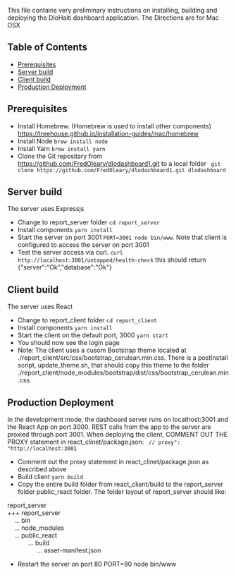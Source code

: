 This file contains very preliminary instructions on installing, building and deploying the DloHaiti dashboard application. The Directions are for Mac OSX


## Table of Contents
- [Prerequisites](#prerequisites)
- [Server build](#server-build)
- [Client build](#client-build)
- [Production Deployment](#production-deployment)


## Prerequisites
* Install Homebrew. (Homebrew is used to install other components)
https://treehouse.github.io/installation-guides/mac/homebrew
* Install Node `brew install node`
* Install Yarn `brew install yarn`
* Clone the Git repositary from https://github.com/FredOleary/dlodashboard1.git to a local folder ` git clone https://github.com/FredOleary/dlodashboard1.git dlodashboard`


## Server build
The server uses Expressjs
* Change to report_server folder `cd report_server`
* Install components `yarn install`
* Start the server on port 3001 `PORT=3001 node bin/www`. Note that client is configured to access the server on port 3001
* Test the server access via curl. `curl http://localhost:3001/untapped/health-check` this should return {"server":"Ok","database":"Ok"}

## Client build
The server uses React
* Change to report_client folder `cd report_client`
* Install components `yarn install`
* Start the client on the default port, 3000 `yarn start`
* You should now see the login page
* Note: The client uses a cusom Bootstrap theme located at ./report_client/src/css/bootstrap_cerulean.min.css. There is a postInstall script, update_theme.sh, that should copy this theme to the folder ./report_client/node_modules/bootstrap/dist/css/bootstrap_cerulean.min.css

## Production Deployment
In the development mode, the dashboard server runs on locathost:3001 and the React App on port 3000. REST calls from the app to the server are proxied through port 3001. When deploying the client, COMMENT OUT THE PROXY statement in react_clinet/package.json:
 ` // proxy": "http://localhost:3001`
 * Comment out the proxy statement in react_clinet/package.json as described above
 * Build client `yarn build`
 * Copy the entire build folder from react_client/build to the report_server folder public_react folder. The folder layout of report_server should like:

 report_server<br/>
 +++ report_server<br/>
 &nbsp;&nbsp;&nbsp;&nbsp;... bin<br/>
 &nbsp;&nbsp;&nbsp;&nbsp;... node_modules<br/>
 &nbsp;&nbsp;&nbsp;&nbsp;... public_react<br/>
  &nbsp;&nbsp;&nbsp;&nbsp;&nbsp;&nbsp;&nbsp;&nbsp;&nbsp;&nbsp;&nbsp;&nbsp;... build<br/>
  &nbsp;&nbsp;&nbsp;&nbsp;&nbsp;&nbsp;&nbsp;&nbsp;&nbsp;&nbsp;&nbsp;&nbsp;&nbsp;&nbsp;&nbsp;&nbsp;&nbsp;... asset-manifest.json<br/>

* Restart the server on port 80 PORT=80 node bin/www
